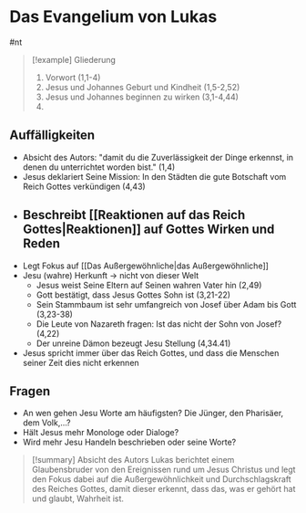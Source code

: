 # Das Evangelium von Lukas

#nt

> [!example] Gliederung
> 1. Vorwort (1,1-4)
> 2. Jesus und Johannes Geburt und Kindheit (1,5-2,52)
> 3. Jesus und Johannes beginnen zu wirken (3,1-4,44)
> 4. 

## Auffälligkeiten

- Absicht des Autors: "damit du die Zuverlässigkeit der Dinge erkennst, in denen du unterrichtet worden bist." (1,4)
- Jesus deklariert Seine Mission: In den Städten die gute Botschaft vom Reich Gottes verkündigen (4,43)
- Beschreibt [[Reaktionen auf das Reich Gottes|Reaktionen]] auf Gottes Wirken und Reden
	- 
- Legt Fokus auf [[Das Außergewöhnliche|das Außergewöhnliche]]
- Jesu (wahre) Herkunft -> nicht von dieser Welt
	- Jesus weist Seine Eltern auf Seinen wahren Vater hin (2,49)
	- Gott bestätigt, dass Jesus Gottes Sohn ist (3,21-22)
	- Sein Stammbaum ist sehr umfangreich von Josef über Adam bis Gott (3,23-38)
	- Die Leute von Nazareth fragen: Ist das nicht der Sohn von Josef? (4,22)
	- Der unreine Dämon bezeugt Jesu Stellung (4,34.41)
- Jesus spricht immer über das Reich Gottes, und dass die Menschen seiner Zeit dies nicht erkennen

## Fragen

- An wen gehen Jesu Worte am häufigsten? Die Jünger, den Pharisäer, dem Volk,...?
- Hält Jesus mehr Monologe oder Dialoge?
- Wird mehr Jesu Handeln beschrieben oder seine Worte?

> [!summary] Absicht des Autors
> Lukas berichtet einem Glaubensbruder von den Ereignissen rund um Jesus Christus und legt den Fokus dabei auf die Außergewöhnlichkeit und Durchschlagskraft des Reiches Gottes, damit dieser erkennt, dass das, was er gehört hat und glaubt, Wahrheit ist.

